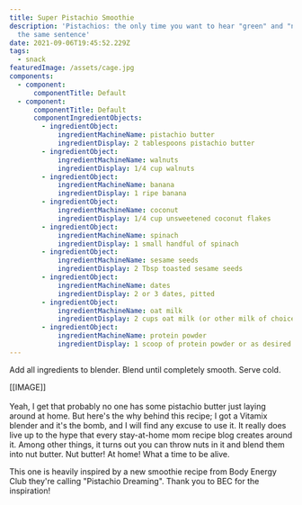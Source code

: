 ```yaml
---
title: Super Pistachio Smoothie
description: 'Pistachios: the only time you want to hear "green" and "nuts" in
  the same sentence'
date: 2021-09-06T19:45:52.229Z
tags:
  - snack
featuredImage: /assets/cage.jpg
components:
  - component:
      componentTitle: Default
  - component:
      componentTitle: Default
      componentIngredientObjects:
        - ingredientObject:
            ingredientMachineName: pistachio butter
            ingredientDisplay: 2 tablespoons pistachio butter
        - ingredientObject:
            ingredientMachineName: walnuts
            ingredientDisplay: 1/4 cup walnuts
        - ingredientObject:
            ingredientMachineName: banana
            ingredientDisplay: 1 ripe banana
        - ingredientObject:
            ingredientMachineName: coconut
            ingredientDisplay: 1/4 cup unsweetened coconut flakes
        - ingredientObject:
            ingredientMachineName: spinach
            ingredientDisplay: 1 small handful of spinach
        - ingredientObject:
            ingredientMachineName: sesame seeds
            ingredientDisplay: 2 Tbsp toasted sesame seeds
        - ingredientObject:
            ingredientMachineName: dates
            ingredientDisplay: 2 or 3 dates, pitted
        - ingredientObject:
            ingredientMachineName: oat milk
            ingredientDisplay: 2 cups oat milk (or other milk of choice)
        - ingredientObject:
            ingredientMachineName: protein powder
            ingredientDisplay: 1 scoop of protein powder or as desired
---
```

Add all ingredients to blender. Blend until completely smooth. Serve cold.

\[[IMAGE]]\
\
Yeah, I get that probably no one has some pistachio butter just laying around at home. But here's the why behind this recipe; I got a Vitamix blender and it's the bomb, and I will find any excuse to use it. It really does live up to the hype that every stay-at-home mom recipe blog creates around it. Among other things, it turns out you can throw nuts in it and blend them into nut butter. Nut butter! At home! What a time to be alive.

This one is heavily inspired by a new smoothie recipe from Body Energy Club they're calling "Pistachio Dreaming". Thank you to BEC for the inspiration!